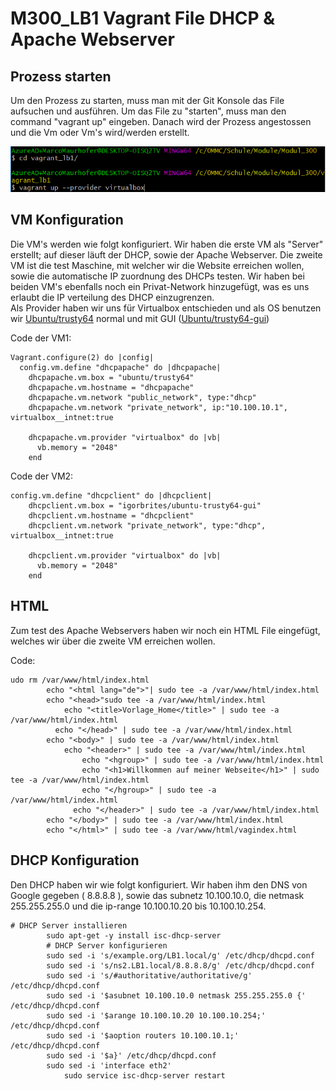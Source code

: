 # M300_LB1 Vagrant File DHCP & Apache Webserver

## Prozess starten

Um den Prozess zu starten, muss man mit der Git Konsole das File aufsuchen und ausführen. Um das File zu "starten", muss man den command "vagrant up" eingeben.
Danach wird der Prozess angestossen und die Vm oder Vm's wird/werden erstellt.

![](https://github.com/Verdorion/M300_LB1/blob/master/vagrantup.PNG)

## VM Konfiguration

Die VM's werden wie folgt konfiguriert. Wir haben die erste VM als "Server" erstellt; auf dieser läuft der DHCP, sowie der Apache Webserver. Die zweite VM ist die test Maschine, mit welcher wir die Website erreichen wollen, sowie die automatische IP zuordnung des DHCPs testen. Wir haben bei beiden VM's ebenfalls noch ein Privat-Network hinzugefügt, was es uns erlaubt die IP verteilung des DHCP einzugrenzen.  
Als Provider haben wir uns für Virtualbox entschieden und als OS benutzen wir <a href="https://app.vagrantup.com/ubuntu/boxes/trusty64">Ubuntu/trusty64</a> normal und mit GUI (<a href="https://app.vagrantup.com/igorbrites/boxes/ubuntu-trusty64-gui">Ubuntu/trusty64-gui</a>)

Code der VM1:
```
Vagrant.configure(2) do |config|  
  config.vm.define "dhcpapache" do |dhcpapache|
    dhcpapache.vm.box = "ubuntu/trusty64"
    dhcpapache.vm.hostname = "dhcpapache"
    dhcpapache.vm.network "public_network", type:"dhcp"
    dhcpapache.vm.network "private_network", ip:"10.100.10.1", virtualbox__intnet:true
    
    dhcpapache.vm.provider "virtualbox" do |vb|
	  vb.memory = "2048" 
    end
```
Code der VM2:
```
config.vm.define "dhcpclient" do |dhcpclient|
    dhcpclient.vm.box = "igorbrites/ubuntu-trusty64-gui"
    dhcpclient.vm.hostname = "dhcpclient"
    dhcpclient.vm.network "private_network", type:"dhcp", virtualbox__intnet:true

    dhcpclient.vm.provider "virtualbox" do |vb|
	  vb.memory = "2048" 
    end
```

## HTML

Zum test des Apache Webservers haben wir noch ein HTML File eingefügt, welches wir über die zweite VM erreichen wollen.

Code:
```
udo rm /var/www/html/index.html
        echo "<html lang="de">"| sudo tee -a /var/www/html/index.html
        echo "<head>"sudo tee -a /var/www/html/index.html
		    echo "<title>Vorlage_Home</title>" | sudo tee -a /var/www/html/index.html
	      echo "</head>" | sudo tee -a /var/www/html/index.html
        echo "<body>" | sudo tee -a /var/www/html/index.html
		    echo "<header>" | sudo tee -a /var/www/html/index.html
				echo "<hgroup>" | sudo tee -a /var/www/html/index.html
				echo "<h1>Willkommen auf meiner Webseite</h1>" | sudo tee -a /var/www/html/index.html
				echo "</hgroup>" | sudo tee -a /var/www/html/index.html
			  echo "</header>" | sudo tee -a /var/www/html/index.html
        echo "</body>" | sudo tee -a /var/www/html/index.html    
        echo "</html>" | sudo tee -a /var/www/html/vagindex.html
```

## DHCP Konfiguration

Den DHCP haben wir wie folgt konfiguriert. Wir haben ihm den DNS von Google gegeben ( 8.8.8.8 ), sowie das subnetz 10.100.10.0, die netmask 255.255.255.0 und die ip-range 10.100.10.20 bis 10.100.10.254.

```
# DHCP Server installieren
        sudo apt-get -y install isc-dhcp-server
        # DHCP Server konfigurieren
        sudo sed -i 's/example.org/LB1.local/g' /etc/dhcp/dhcpd.conf
        sudo sed -i 's/ns2.LB1.local/8.8.8.8/g' /etc/dhcp/dhcpd.conf
        sudo sed -i 's/#authoritative/authoritative/g' /etc/dhcp/dhcpd.conf
        sudo sed -i '$asubnet 10.100.10.0 netmask 255.255.255.0 {' /etc/dhcp/dhcpd.conf
        sudo sed -i '$arange 10.100.10.20 10.100.10.254;' /etc/dhcp/dhcpd.conf
        sudo sed -i '$aoption routers 10.100.10.1;' /etc/dhcp/dhcpd.conf
        sudo sed -i '$a}' /etc/dhcp/dhcpd.conf
        sudo sed -i 'interface eth2'
		    sudo service isc-dhcp-server restart
```
